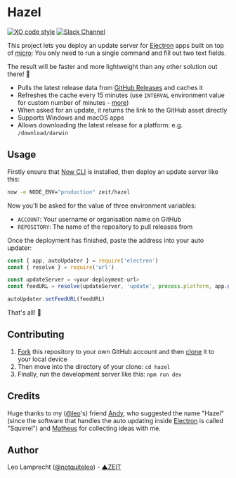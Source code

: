 # Hazel

[![XO code style](https://img.shields.io/badge/code_style-XO-5ed9c7.svg)](https://github.com/sindresorhus/xo)
[![Slack Channel](http://zeit-slackin.now.sh/badge.svg)](https://zeit.chat/)

This project lets you deploy an update server for [Electron](https://electron.atom.io) apps built on top of [micro](https://github.com/zeit/micro): You only need to run a single command and fill out two text fields.

The result will be faster and more lightweight than any other solution out there! :rocket:

- Pulls the latest release data from [GitHub Releases](https://help.github.com/articles/creating-releases/) and caches it
- Refreshes the cache every 15 minutes (use `INTERVAL` environment value for custom number of minutes - [more](https://developer.github.com/changes/2012-10-14-rate-limit-changes/))
- When asked for an update, it returns the link to the GitHub asset directly
- Supports Windows and macOS apps
- Allows downloading the latest release for a platform: e.g. `/download/darwin`

## Usage

Firstly ensure that [Now CLI](https://zeit.co/download) is installed, then deploy an update server like this:

```bash
now -e NODE_ENV="production" zeit/hazel
```

Now you'll be asked for the value of three environment variables:

- `ACCOUNT`: Your username or organisation name on GitHub
- `REPOSITORY`: The name of the repository to pull releases from

Once the deployment has finished, paste the address into your auto updater:

```js
const { app, autoUpdater } = require('electron')
const { resolve } = require('url')

const updateServer = <your-deployment-url>
const feedURL = resolve(updateServer, 'update', process.platform, app.getVersion())

autoUpdater.setFeedURL(feedURL)
```

That's all! :tada:

## Contributing

1. [Fork](https://help.github.com/articles/fork-a-repo/) this repository to your own GitHub account and then [clone](https://help.github.com/articles/cloning-a-repository/) it to your local device
2. Then move into the directory of your clone: `cd hazel`
3. Finally, run the development server like this: `npm run dev`

## Credits

Huge thanks to my ([@leo](https://github.com/leo)'s) friend [Andy](http://twitter.com/andybitz_), who suggested the name "Hazel" (since the software that handles the auto updating inside [Electron](https://electron.atom.io) is called "Squirrel") and [Matheus](https://twitter.com/matheusfrndes) for collecting ideas with me.

## Author

Leo Lamprecht ([@notquiteleo](https://twitter.com/notquiteleo)) - [▲ZEIT](https://zeit.co)
